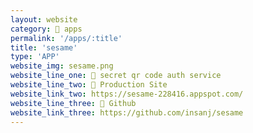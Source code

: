 ```yaml
---
layout: website
category: 🏬 apps
permalink: '/apps/:title'
title: 'sesame'
type: 'APP'
website_img: sesame.png
website_line_one: 🍩 secret qr code auth service 
website_line_two: 🚀 Production Site
website_link_two: https://sesame-228416.appspot.com/
website_line_three: 👾 Github
website_link_three: https://github.com/insanj/sesame
---
```

